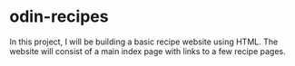 # odin-recipes
In this project, I will be building a basic recipe website using HTML. The website will consist of a main index page with links to a few recipe pages.